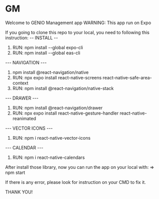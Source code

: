 # GM
Welcome to GENIO Management app
WARNING: This app run on Expo

If you going to clone this repo to your local, you need to following this instruction:
-- INSTALL --
1. RUN: npm install --global expo-cli
2. RUN: npm install --global eas-cli

--- NAVIGATION ---
1. npm install @react-navigation/native
2. RUN: npx expo install react-native-screens react-native-safe-area-context
3. RUN: npm install @react-navigation/native-stack

--- DRAWER ---
1. RUN: npm install @react-navigation/drawer
2. RUN: npx expo install react-native-gesture-handler react-native-reanimated

--- VECTOR ICONS ---
1. RUN: npm i react-native-vector-icons

--- CALENDAR ---
1. RUN: npm i react-native-calendars

After install those library, now you can run the app on your local with: 
=> npm start

If there is any error, please look for instruction on your CMD to fix it.

THANK YOU!


